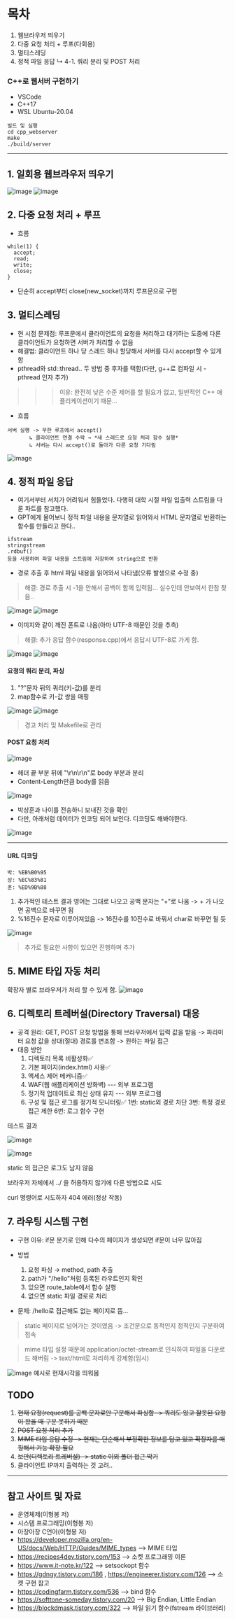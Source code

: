 # 목차
1. 웹브라우저 띄우기
2. 다중 요청 처리 + 루프(다회용)
3. 멀티스레딩
4. 정적 파일 응답
    ↳ 4-1. 쿼리 분리 및 POST 처리
### C++로 웹서버 구현하기
- VSCode
- C++17
- WSL Ubuntu-20.04

```
빌드 및 실행
cd cpp_webserver
make
./build/server
```
---
## 1. 일회용 웹브라우저 띄우기
![image](https://github.com/user-attachments/assets/4aac2eaf-a39e-4871-bc91-84aed8bde3ae)
![image](https://github.com/user-attachments/assets/86528396-70b7-4da1-8f0c-94c0802af4dc)


## 2. 다중 요청 처리 + 루프
- 흐름
```
while(1) {
  accept;
  read;
  write;
  close;
}
```
- 단순히 accept부터 close(new_socket)까지 루프문으로 구현


## 3. 멀티스레딩
- 현 시점 문제점: 루프문에서 클라이언트의 요청을 처리하고 대기하는 도중에 다른 클라이언트가 요청하면 서버가 처리할 수 없음
- 해결법: 클라이언트 하나 당 스레드 하나 할당해서 서버를 다시 accept할 수 있게 함
- pthread와 std::thread.. 두 방법 중 후자를 택함(다만, g++로 컴파일 시 -pthread 인자 추가)

>>> 이유: 완전히 낮은 수준 제어를 할 필요가 없고, 일반적인 C++ 애플리케이션이기 때문...

- 흐름
```
서버 실행 -> 무한 루프에서 accept()
       ↳ 클라이언트 연결 수락 → *새 스레드로 요청 처리 함수 실행*
       ↳ 서버는 다시 accept()로 돌아가 다른 요청 기다림
```
![image](https://github.com/user-attachments/assets/ed490d06-5999-4e6b-b488-39ed8a0fa612)


## 4. 정적 파일 응답
- 여기서부터 서치가 어려워서 힘들었다. 다행히 대학 시절 파일 입출력 스트림을 다룬 파트를 참고했다.
- GPT에게 물어보니 정적 파일 내용을 문자열로 읽어와서 HTML 문자열로 반환하는 함수를 만들라고 한다..
```
ifstream
stringstream
.rdbuf()
등을 사용하여 파일 내용을 스트림에 저장하여 string으로 반환
```
- 경로 추출 후 html 파일 내용을 읽어와서 나타냄(오류 발생으로 수정 중)
> 해결: 경로 추출 시 -1을 안해서 공백이 함께 입력됨... 실수인데 안보여서 한참 찾음..

![image](https://github.com/user-attachments/assets/7a795dbf-d7c2-40d0-84a7-309d27ded742)
![image](https://github.com/user-attachments/assets/6f0849e7-ee6c-4ea2-8abb-88474b1da3ff)

- 이미지와 같이 깨진 폰트로 나옴(아마 UTF-8 때문인 것을 추측)
> 해결: <meta charset= "UTF-8"> 추가
> 응답 함수(response.cpp)에서 응답시 UTF-8로 가게 함.

![image](https://github.com/user-attachments/assets/fca7b160-8d68-449b-a409-a17b82da5f1e)
![image](https://github.com/user-attachments/assets/73d7dd1b-b810-48b8-abf7-599b37435b4c)

#### 요청의 쿼리 분리, 파싱
1. "?"문자 뒤의 쿼리(키-값)를 분리
2. map함수로 키-값 쌍을 매핑

![image](https://github.com/user-attachments/assets/29056998-64bb-4b52-9ad4-195132e62694)
![image](https://github.com/user-attachments/assets/c9d112b0-a6b6-47ef-b995-3f053994d67d)

> 경고 처리 및 Makefile로 관리

#### POST 요청 처리
![image](https://github.com/user-attachments/assets/0592adb2-99e9-4794-b99b-8cf3b89a6d86)
- 헤더 끝 부분 뒤에 "\r\n\r\n"로 body 부분과 분리
- Content-Length만큼 body를 읽음

![image](https://github.com/user-attachments/assets/9e6711e0-ed25-41b5-9542-4f834e842576)

- 박상훈과 나이를 전송하니 보내진 것을 확인
- 다만, 아래처럼 데이터가 인코딩 되어 보인다. 디코딩도 해봐야한다.

![image](https://github.com/user-attachments/assets/e079d111-e3fc-451b-bb5b-832aa9599631)

---
#### URL 디코딩
```
박: %EB%B0%95
상: %EC%83%81
훈: %ED%9B%88
```
1. 추가적인 테스트 결과 영어는 그대로 나오고 공백 문자는 "+"로 나옴 -> + 가 나오면 공백으로 바꾸면 됨
2. %16진수 문자로 이루어져있음 -> 16진수를 10진수로 바꿔서 char로 바꾸면 될 듯

![image](https://github.com/user-attachments/assets/6cfbb9cf-4f60-49af-91dc-29fc51c9fc42)
> 추가로 필요한 사항이 있으면 진행하며 추가

## 5. MIME 타입 자동 처리
확장자 별로 브라우저가 처리 할 수 있게 함.
![image](https://github.com/user-attachments/assets/2df2f151-3e03-4807-8892-fc63e334cc0a)

## 6. 디렉토리 트레버설(Directory Traversal) 대응
- 공격 원리: GET, POST 요청 방법을 통해 브라우저에서 입력 값을 받음 -> 파라미터 요청 값을 상대(절대) 경로를 변조함 -> 원하는 파일 접근
- 대응 방안
    1. 디렉토리 목록 비활성화✅
    2. 기본 페이지(index.html) 사용✅
    3. 액세스 제어 메커니즘✅
    4. WAF(웹 애플리케이션 방화벽) --- 외부 프로그램
    5. 정기적 업데이트로 최신 상태 유지 --- 외부 프로그램
    6. 구성 및 접근 로그를 정기적 모니터링✅
1번: static외 경로 차단
3번: 특정 경로 접근 제한
6번: 로그 함수 구현

테스트 결과

![image](https://github.com/user-attachments/assets/5024b0e4-73b1-4307-b693-41f4344b1727)

![image](https://github.com/user-attachments/assets/1263fd2f-5a7f-4d21-bb79-44ad9a9d0b2a)

static 외 접근은 로그도 남지 않음

브라우저 자체에서 ../ 을 허용하지 않기에 다른 방법으로 시도

curl 명령어로 시도하자 404 에러(정상 작동)

## 7. 라우팅 시스템 구현
- 구현 이유: if문 분기로 인해 다수의 페이지가 생성되면 if문이 너무 많아짐
- 방법
    1. 요청 파싱 → method, path 추출
    2. path가 "/hello"처럼 등록된 라우트인지 확인
    3. 있으면 route_table에서 함수 실행
    4. 없으면 static 파일 경로로 처리

 - 문제: /hello로 접근해도 없는 페이지로 뜸...
> static 페이지로 넘어가는 것이였음 -> 조건문으로 동적인지 정적인지 구분하여 접속

> mime 타입 설정 때문에 application/octet-stream로 인식하여 파일을 다운로드 해버림 -> text/html로 처리하게 강제함(임시)

![image](https://github.com/user-attachments/assets/2b45c613-9c9d-4770-b5cd-ca7e3f333e5d)
예시로 현재시각을 띄워봄

## TODO
1. ~~현재 요청(request)를 공백 문자로만 구분해서 파싱함 -> 쿼리도 있고 잘못된 요청이 왔을 때 구분 못하기 때문~~
2. ~~POST 요청 처리 추가~~
3. ~~MIME 타입 응답 수정 -> 현재는 단순해서 부정확한 정보를 담고 있고 확장자를 매핑해서 기능 확장 필요~~
4. ~~보안(디렉토리 트레버설) -> static 이외 폴더 접근 막기~~
5. 클라이언트 IP까지 출력하는 것 고려..
 
---
## 참고 사이트 및 자료
- 운영체제(이형봉 저)
- 시스템 프로그래밍(이형봉 저)
- 아장아장 C언어(이형봉 저)
- https://developer.mozilla.org/en-US/docs/Web/HTTP/Guides/MIME_types --> MIME 타입
- https://recipes4dev.tistory.com/153 --> 소켓 프로그래밍 이론
- https://www.it-note.kr/122 --> setsockopt 함수
- https://gdngy.tistory.com/186 , https://engineerer.tistory.com/126 --> 소켓 구현 참고
- https://codingfarm.tistory.com/536 --> bind 함수
- https://softtone-someday.tistory.com/20 --> Big Endian, Little Endian
- https://blockdmask.tistory.com/322 --> 파일 읽기 함수(fstream 라이브러리)
